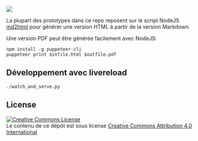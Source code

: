 [![](https://travis-ci.org/Lucas-C/jdr.svg?branch=master)](https://travis-ci.org/Lucas-C/jdr)

La plupart des prototypes dans ce repo reposent sur le script NodeJS [md2html](https://github.com/Lucas-C/linux_configuration/blob/master/bin/md2html.js)
pour générer une version HTML à partir de la version Markdown.

Une version PDF peut être générée facilement avec NodeJS:

    npm install -g puppeteer-cli
    puppeteer print $infile.html $outfile.pdf

## Développement avec livereload

    ./watch_and_serve.py

## License

<a rel="license" href="http://creativecommons.org/licenses/by/4.0/"><img alt="Creative Commons License" style="border-width:0" src="https://i.creativecommons.org/l/by/4.0/88x31.png" /></a><br />Le contenu de ce dépôt est sous license <a rel="license" href="http://creativecommons.org/licenses/by/4.0/">Creative Commons Attribution 4.0 International</a>

<!--
Ideas:
- https://css-tricks.com/almanac/properties/s/shape-outside/ -> limited to float right / left
- JS animations to integrate:
  * https://www.dwitter.net/d/1494
  * https://www.dwitter.net/d/888
  * https://www.dwitter.net/d/1231
  * https://www.dwitter.net/d/4509
Cool manuscript fonts:
- https://www.dafont.com/fr/handwriting3.font?l[]=10&l[]=1
-->
